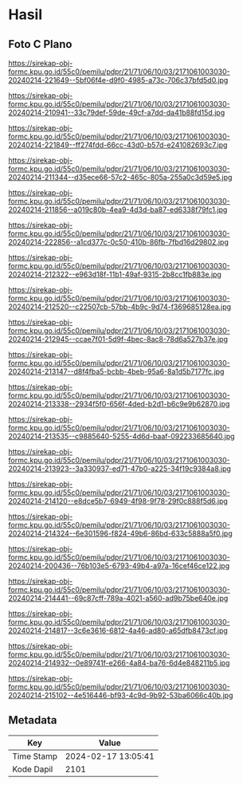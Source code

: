# Hasil

## Foto C Plano

https://sirekap-obj-formc.kpu.go.id/55c0/pemilu/pdpr/21/71/06/10/03/2171061003030-20240214-221649--5bf06f4e-d9f0-4985-a73c-706c37bfd5d0.jpg

https://sirekap-obj-formc.kpu.go.id/55c0/pemilu/pdpr/21/71/06/10/03/2171061003030-20240214-210941--33c79def-59de-49cf-a7dd-da41b88fd15d.jpg

https://sirekap-obj-formc.kpu.go.id/55c0/pemilu/pdpr/21/71/06/10/03/2171061003030-20240214-221849--ff274fdd-66cc-43d0-b57d-e241082693c7.jpg

https://sirekap-obj-formc.kpu.go.id/55c0/pemilu/pdpr/21/71/06/10/03/2171061003030-20240214-211344--d35ece66-57c2-465c-805a-255a0c3d59e5.jpg

https://sirekap-obj-formc.kpu.go.id/55c0/pemilu/pdpr/21/71/06/10/03/2171061003030-20240214-211856--a019c80b-4ea9-4d3d-ba87-ed6338f79fc1.jpg

https://sirekap-obj-formc.kpu.go.id/55c0/pemilu/pdpr/21/71/06/10/03/2171061003030-20240214-222856--a1cd377c-0c50-410b-86fb-7fbd16d29802.jpg

https://sirekap-obj-formc.kpu.go.id/55c0/pemilu/pdpr/21/71/06/10/03/2171061003030-20240214-212322--e963d18f-11b1-49af-9315-2b8cc1fb883e.jpg

https://sirekap-obj-formc.kpu.go.id/55c0/pemilu/pdpr/21/71/06/10/03/2171061003030-20240214-212520--c22507cb-57bb-4b9c-9d74-f369685128ea.jpg

https://sirekap-obj-formc.kpu.go.id/55c0/pemilu/pdpr/21/71/06/10/03/2171061003030-20240214-212945--ccae7f01-5d9f-4bec-8ac8-78d6a527b37e.jpg

https://sirekap-obj-formc.kpu.go.id/55c0/pemilu/pdpr/21/71/06/10/03/2171061003030-20240214-213147--d8f4fba5-bcbb-4beb-95a6-8a1d5b7177fc.jpg

https://sirekap-obj-formc.kpu.go.id/55c0/pemilu/pdpr/21/71/06/10/03/2171061003030-20240214-213338--2934f5f0-656f-4ded-b2d1-b6c9e9b62870.jpg

https://sirekap-obj-formc.kpu.go.id/55c0/pemilu/pdpr/21/71/06/10/03/2171061003030-20240214-213535--c9885640-5255-4d6d-baaf-092233685640.jpg

https://sirekap-obj-formc.kpu.go.id/55c0/pemilu/pdpr/21/71/06/10/03/2171061003030-20240214-213923--3a330937-ed71-47b0-a225-34f19c9384a8.jpg

https://sirekap-obj-formc.kpu.go.id/55c0/pemilu/pdpr/21/71/06/10/03/2171061003030-20240214-214120--e8dce5b7-6949-4f98-9f78-29f0c888f5d6.jpg

https://sirekap-obj-formc.kpu.go.id/55c0/pemilu/pdpr/21/71/06/10/03/2171061003030-20240214-214324--6e301596-f824-49b6-86bd-633c5888a5f0.jpg

https://sirekap-obj-formc.kpu.go.id/55c0/pemilu/pdpr/21/71/06/10/03/2171061003030-20240214-200436--76b103e5-6793-49b4-a97a-16cef46ce122.jpg

https://sirekap-obj-formc.kpu.go.id/55c0/pemilu/pdpr/21/71/06/10/03/2171061003030-20240214-214441--69c87cff-789a-4021-a560-ad9b75be640e.jpg

https://sirekap-obj-formc.kpu.go.id/55c0/pemilu/pdpr/21/71/06/10/03/2171061003030-20240214-214817--3c6e3616-6812-4a46-ad80-a65dfb8473cf.jpg

https://sirekap-obj-formc.kpu.go.id/55c0/pemilu/pdpr/21/71/06/10/03/2171061003030-20240214-214932--0e89741f-e266-4a84-ba76-6d4e848211b5.jpg

https://sirekap-obj-formc.kpu.go.id/55c0/pemilu/pdpr/21/71/06/10/03/2171061003030-20240214-215102--4e516446-bf93-4c9d-9b92-53ba6066c40b.jpg


## Metadata

| Key        | Value               |
| ---------- | ------------------- |
| Time Stamp | 2024-02-17 13:05:41 |
| Kode Dapil | 2101                |



